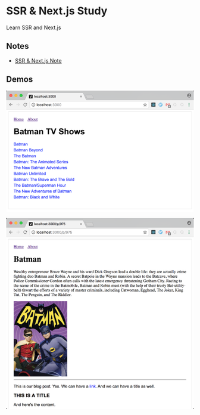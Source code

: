 # SSR & Next.js Study

Learn SSR and Next.js

## Notes

- [SSR & Next.js Note](./notes/ssr-nextjs-note.md)

## Demos

![](./notes/nextjs-demo-1.png)

![](./notes/nextjs-demo-2.png)
